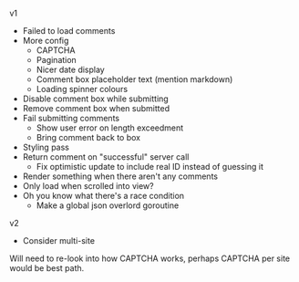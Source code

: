 v1
* Failed to load comments
* More config
    * CAPTCHA
    * Pagination
    * Nicer date display
    * Comment box placeholder text (mention markdown)
    * Loading spinner colours
* Disable comment box while submitting
* Remove comment box when submitted
* Fail submitting comments
    * Show user error on length exceedment
    * Bring comment back to box
* Styling pass
* Return comment on "successful" server call
    * Fix optimistic update to include real ID instead of guessing it
* Render something when there aren't any comments
* Only load when scrolled into view?
* Oh you know what there's a race condition
    * Make a global json overlord goroutine

v2
* Consider multi-site

Will need to re-look into how CAPTCHA works, perhaps CAPTCHA per site would be best path.
